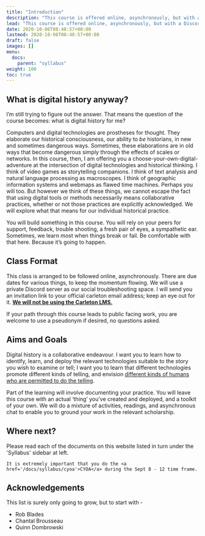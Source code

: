 ```yaml
---
title: "Introduction"
description: "This course is offered online, asynchronously, but with a Discord server to function as our social collaborative workspace. It’s interesting that I’ve led with format, and the word ‘collaborative’, rather than a definition of what ‘digital history’ is, right? There’s a good reason for that."
lead: "This course is offered online, asynchronously, but with a Discord server to function as our social collaborative workspace. It’s interesting that I’ve led with format, and the word ‘collaborative’, rather than a definition of what ‘digital history’ is, right? There’s a good reason for that."
date: 2020-10-06T08:48:57+00:00
lastmod: 2020-10-06T08:48:57+00:00
draft: false
images: []
menu:
  docs:
    parent: "syllabus"
weight: 100
toc: true
---
```


## What is digital history anyway?

I’m still trying to figure out the answer. That means the question of the course becomes: what is digital history for me?

Computers and digital technologies are prostheses for thought. They elaborate our historical consciousness, our ability to *be* historians, in new and sometimes dangerous ways. Sometimes, these elaborations are in old ways that become dangerous simply  through the effects of scales or networks. In this course, then, I am offering you a choose-your-own-digital-adventure at the intersection of digital technologies and historical thinking. I think of video games as storytelling companions. I think of text analysis and natural language processing as macroscopes. I think of geographic information systems and webmaps as flawed time machines. Perhaps you will too. But however we think of these things, we cannot escape the fact that using digital tools or methods necessarily means collaborative practices, whether or not those practices are explicitly acknowledged. We will explore what that means for our individual historical practice.

You will build something in this course. You will rely on your peers for support, feedback, trouble shooting, a fresh pair of eyes, a sympathetic ear. Sometimes, we learn most when things break or fail. Be comfortable with that here. Because it’s going to happen.

## Class Format

This class is arranged to be followed online, asynchronously. There are due dates for various things, to keep the momentum flowing. We will use a private Discord server as our social troubleshooting space. I will send you an invitation link to your official carleton email address; keep an eye out for it. **[We will not be using the Carleton LMS.](https://electricarchaeology.ca/2021/04/01/why-i-will-never-use-my-universitys-lms-again/)**

If your path through this course leads to public facing work, you are welcome to use a pseudonym if desired, no questions asked.

## Aims and Goals

Digital history is a collaborative endeavour. I want you to learn how to identify, learn, and deploy the relevant technologies suitable to the story you wish to examine or tell; I want you to learn that different technologies promote different kinds of telling, and envision [different kinds of humans who are permitted to do the telling](https://ocul-crl.primo.exlibrisgroup.com/permalink/01OCUL_CRL/1gorbd6/alma991008092579705153).

Part of the learning will involve documenting your practice. You will leave this course with an actual ‘thing’ you’ve created and deployed, and a toolkit of your own. We will do a mixture of activities, readings, and asynchronous chat to enable you to ground your work in the relevant scholarship.

## Where next?

Please read each of the documents on this website listed in turn under the 'Syllabus' sidebar at left.

```
It is extremely important that you do the <a href='/docs/syllabus/cyoa'>CYOA</a> during the Sept 8 - 12 time frame.
```

## Acknowledgements

This list is surely only going to grow, but to start with -

- Rob Blades
- Chantal Brousseau
- Quinn Dombrowski
